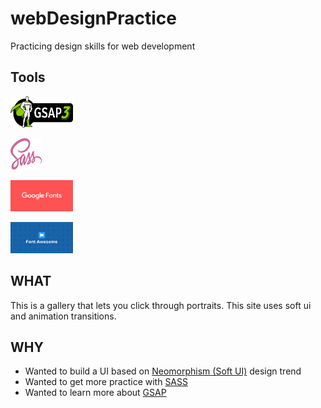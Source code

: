 # webDesignPractice
Practicing design skills for web development


## Tools
<a href="https://greensock.com/gsap/" rel="logo"><img alt = "GSAP logo" src ="./logos/gsap-logo.png" width="100" height="50"/></a>

<a href="https://sass-lang.com/" rel="logo"> <img alt = "SASS logo" src ="./logos/sass-logo.png" width="50" height="50"/></a>

<a href="https://fonts.google.com/" rel="logo"> <img alt = "Google Fonts logo" src ="./logos/googlefonts-logo.png" width="100" height="50"/></a>

<a href="https://fontawesome.com/icons?d=gallery" rel="logo"> <img alt = "Font Awesome logo" src ="./logos/fontawesome-logo.png" width="100" height="50"/></a>

## WHAT
This is a gallery that lets you click through portraits. This site uses soft ui and animation transitions.

## WHY
- Wanted to build a UI based on [Neomorphism (Soft UI)](https://uxplanet.org/neumorphism-in-user-interface-tutorial-c353698ac5c0) design trend
- Wanted to get more practice with [SASS](https://sass-lang.com/) 
- Wanted to learn more about [GSAP](https://greensock.com/gsap/) 